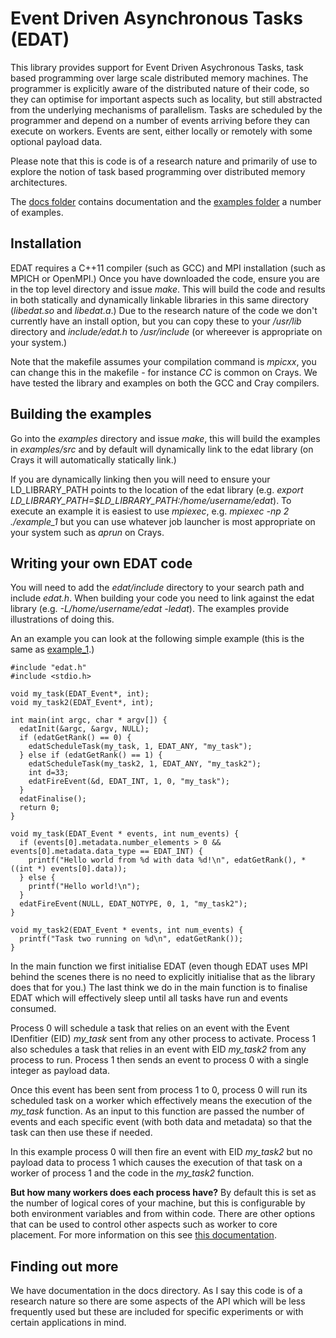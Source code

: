 # Event Driven Asynchronous Tasks (EDAT)

This library provides support for Event Driven Asychronous Tasks, task based programming over large scale distributed memory machines. The programmer is explicitly aware of the distributed nature of their code, so they can optimise for important aspects such as locality, but still abstracted from the underlying mechanisms of parallelism. Tasks are scheduled by the programmer and depend on a number of events arriving before they can execute on workers. Events are sent, either locally or remotely with some optional payload data.

Please note that this is code is of a research nature and primarily of use to explore the notion of task based programming over distributed memory architectures.

The <a href="https://github.com/EPCCed/edat/tree/master/docs">docs folder</a> contains documentation and the <a href="https://github.com/EPCCed/edat/tree/master/examples">examples folder</a> a number of examples. 

## Installation

EDAT requires a C++11 compiler (such as GCC) and MPI installation (such as MPICH or OpenMPI.) Once you have downloaded the code, ensure you are in the top level directory and issue *make*. This will build the code and results in both statically and dynamically linkable libraries in this same directory (*libedat.so* and *libedat.a*.) Due to the research nature of the code we don't currently have an install option, but you can copy these to your */usr/lib* directory and *include/edat.h* to */usr/include* (or whereever is appropriate on your system.)

Note that the makefile assumes your compilation command is *mpicxx*, you can change this in the makefile - for instance *CC* is common on Crays. We have tested the library and examples on both the GCC and Cray compilers.

## Building the examples

Go into the *examples* directory and issue *make*, this will build the examples in *examples/src* and by default will dynamically link to the edat library (on Crays it will automatically statically link.) 

If you are dynamically linking then you will need to ensure your LD_LIBRARY_PATH points to the location of the edat library (e.g. *export LD_LIBRARY_PATH=$LD_LIBRARY_PATH:/home/username/edat*). To execute an example it is easiest to use *mpiexec*, e.g. *mpiexec -np 2 ./example_1* but you can use whatever job launcher is most appropriate on your system such as *aprun* on Crays.

## Writing your own EDAT code

You will need to add the *edat/include* directory to your search path and include *edat.h*. When building your code you need to link against the edat library (e.g. *-L/home/username/edat -ledat*). The examples provide illustrations of doing this.

An an example you can look at the following simple example (this is the same as <a href="https://github.com/EPCCed/edat/blob/master/examples/src/example_1.c">example_1</a>.)
```
#include "edat.h"
#include <stdio.h>

void my_task(EDAT_Event*, int);
void my_task2(EDAT_Event*, int);

int main(int argc, char * argv[]) {
  edatInit(&argc, &argv, NULL);
  if (edatGetRank() == 0) {
    edatScheduleTask(my_task, 1, EDAT_ANY, "my_task");
  } else if (edatGetRank() == 1) {
    edatScheduleTask(my_task2, 1, EDAT_ANY, "my_task2");
    int d=33;
    edatFireEvent(&d, EDAT_INT, 1, 0, "my_task");
  }
  edatFinalise();
  return 0;
}

void my_task(EDAT_Event * events, int num_events) {
  if (events[0].metadata.number_elements > 0 && events[0].metadata.data_type == EDAT_INT) {
    printf("Hello world from %d with data %d!\n", edatGetRank(), *((int *) events[0].data));
  } else {
    printf("Hello world!\n");
  }
  edatFireEvent(NULL, EDAT_NOTYPE, 0, 1, "my_task2");
}

void my_task2(EDAT_Event * events, int num_events) {
  printf("Task two running on %d\n", edatGetRank());
}
```

In the main function we first initialise EDAT (even though EDAT uses MPI behind the scenes there is no need to explicitly initialise that as the library does that for you.) The last think we do in the main function is to finalise EDAT which will effectively sleep until all tasks have run and events consumed.

Process 0 will schedule a task that relies on an event with the Event IDenfitier (EID) *my_task* sent from any other process to activate. Process 1 also schedules a task that relies in an event with EID *my_task2* from any process to run. Process 1 then sends an event to process 0 with a single integer as payload data.

Once this event has been sent from process 1 to 0, process 0 will run its scheduled task on a worker which effectively means the execution of the *my_task* function. As an input to this function are passed the number of events and each specific event (with both data and metadata) so that the task can then use these if needed. 

In this example process 0 will then fire an event with EID *my_task2* but no payload data to process 1 which causes the execution of that task on a worker of process 1 and the code in the *my_task2* function.

**But how many workers does each process have?** By default this is set as the number of logical cores of your machine, but this is configurable by both environment variables and from within code. There are other options that can be used to control other aspects such as worker to core placement. For more information on this see <a href="https://github.com/EPCCed/edat/blob/master/docs/environment_variables.md">this documentation</a>.

## Finding out more

We have documentation in the docs directory. As I say this code is of a research nature so there are some aspects of the API which will be less frequently used but these are included for specific experiments or with certain applications in mind. 
